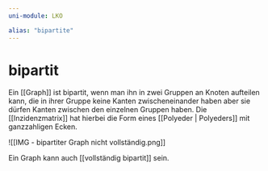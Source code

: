 ```yaml
---
uni-module: LKO

alias: "bipartite"
---
```


# bipartit

Ein [[Graph]] ist bipartit, wenn man ihn in zwei Gruppen an Knoten aufteilen kann, die in ihrer Gruppe keine Kanten zwischeneinander haben aber sie dürfen Kanten zwischen den einzelnen Gruppen haben.
Die [[Inzidenzmatrix]] hat hierbei die Form eines [[Polyeder | Polyeders]] mit ganzzahligen Ecken.

![[IMG - bipartiter Graph nicht vollständig.png]]

Ein Graph kann auch [[vollständig bipartit]] sein.
